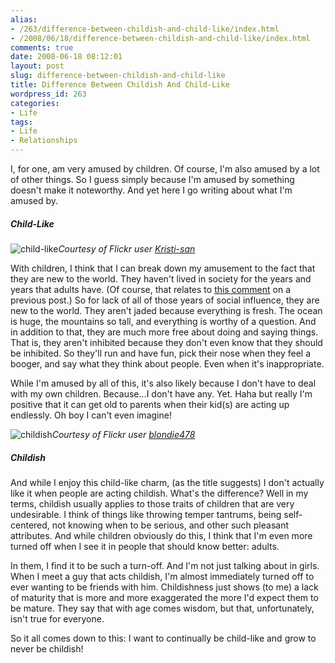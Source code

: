 ```yaml
---
alias:
- /263/difference-between-childish-and-child-like/index.html
- /2008/06/18/difference-between-childish-and-child-like/index.html
comments: true
date: 2008-06-18 08:12:01
layout: post
slug: difference-between-childish-and-child-like
title: Difference Between Childish And Child-Like
wordpress_id: 263
categories:
- Life
tags:
- Life
- Relationships
---
```


I, for one, am very amused by children.  Of course, I'm also amused by a lot of other things.  So I guess simply because I'm amused by something doesn't make it noteworthy.  And yet here I go writing about what I'm amused by.



##### Child-Like

![child-like](http://farm4.static.flickr.com/3077/2588771033_77f03b9201_o.jpg)_Courtesy of Flickr user [Kristi-san](http://flickr.com/people/kristi-san/)_


With children, I think that I can break down my amusement to the fact that they are new to the world.  They haven't lived in society for the years and years that adults have.  (Of course, that relates to [this comment](http://www.goingthewongway.com/2008/06/11/oh-youre-wrong-it-manners/#comment-14747) on a previous post.)  So for lack of all of those years of social influence, they are new to the world.  They aren't jaded because everything is fresh.  The ocean is huge, the mountains so tall, and everything is worthy of a question.  And in addition to that, they are much more free about doing and saying things.  That is, they aren't inhibited because they don't even know that they should be inhibited.  So they'll run and have fun, pick their nose when they feel a booger, and say what they think about people.  Even when it's inappropriate.

While I'm amused by all of this, it's also likely because I don't have to deal with my own children.  Because...I don't have any.  Yet.  Haha but really I'm positive that it can get old to parents when their kid(s) are acting up endlessly.  Oh boy I can't even imagine!


![childish](http://farm4.static.flickr.com/3134/2588771103_dc3d32bf09_o.jpg)_Courtesy of Flickr user [blondie478](http://flickr.com/people/63031528@N00/)_




##### Childish


And while I enjoy this child-like charm, (as the title suggests) I don't actually like it when people are acting childish.  What's the difference?  Well in my terms, childish usually applies to those traits of children that are very undesirable.  I think of things like throwing temper tantrums, being self-centered, not knowing when to be serious, and other such pleasant attributes.  And while children obviously do this, I think that I'm even more turned off when I see it in people that should know better: adults.

In them, I find it to be such a turn-off.  And I'm not just talking about in girls.  When I meet a guy that acts childish, I'm almost immediately turned off to ever wanting to be friends with him. Childishness just shows (to me) a lack of maturity that is more and more exaggerated the more I'd expect them to be mature.  They say that with age comes wisdom, but that, unfortunately, isn't true for everyone.

So it all comes down to this: I want to continually be child-like and grow to never be childish!
